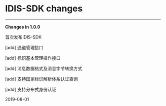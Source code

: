 # IDIS-SDK changes

* * *  
**Changes in 1.0.0**

首次发布IDIS-SDK

[add] 通道管理接口

[add] 标识基本管理操作接口

[add] 消息数据格式及消息字节转换方式

[add] 支持国家标识解析体系认证查询

[add] 支持分布式身份认证

  2019-08-01